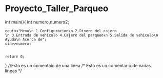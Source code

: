 # Proyecto_Taller_Parqueo

int main(){
	int numero,numero2;
	

	cout<<"Menu\n 1.Configuracion\n 2.Dinero del cajero 
	\n 3.Entrada de vehiculo 4.Cajero del parqueo\n 5.Salida de vehiculo\n
	Ayuda\n Acerca de";
	cin>>numero;
	
	
	return 0;
}
//Esto es un comentaio de una linea
/*
Esto
es un 
comentario de varias lineas
*/
